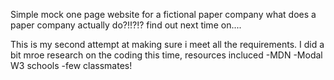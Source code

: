 Simple mock one page website for a fictional paper company
what does a paper company actually do?!!?!?
find out next time on....

This is my second attempt at making sure i meet all the requirements. I did a bit mroe research on the coding this time,
resources incluced 
-MDN 
-Modal W3 schools
-few classmates!

